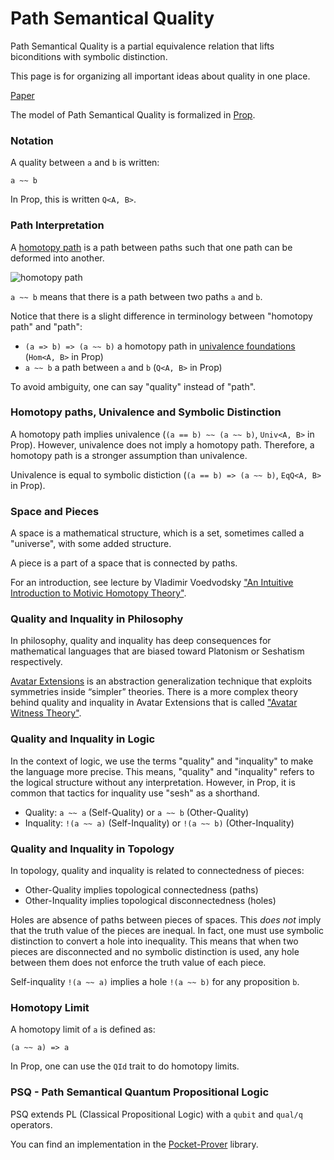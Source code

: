 # Path Semantical Quality

Path Semantical Quality is a partial equivalence relation that lifts biconditions with symbolic distinction.

This page is for organizing all important ideas about quality in one place.

[Paper](https://github.com/advancedresearch/path_semantics/blob/master/papers-wip2/path-semantical-quality.pdf)

The model of Path Semantical Quality is formalized in [Prop](https://github.com/advancedresearch/prop).

### Notation

A quality between `a` and `b` is written:

```
a ~~ b
```
In Prop, this is written `Q<A, B>`.

### Path Interpretation

A [homotopy path](https://en.wikipedia.org/wiki/Homotopy) is a path between paths such that one path can be deformed into another.

![homotopy path](https://upload.wikimedia.org/wikipedia/commons/7/7e/HomotopySmall.gif)

`a ~~ b` means that there is a path between two paths `a` and `b`.

Notice that there is a slight difference in terminology between "homotopy path" and "path":

- `(a => b) => (a ~~ b)` a homotopy path in [univalence foundations](https://en.wikipedia.org/wiki/Univalent_foundations) (`Hom<A, B>` in Prop)
- `a ~~ b` a path between `a` and `b` (`Q<A, B>` in Prop)

To avoid ambiguity, one can say "quality" instead of "path".

### Homotopy paths, Univalence and Symbolic Distinction

A homotopy path implies univalence (`(a == b) ~~ (a ~~ b)`, `Univ<A, B>` in Prop).
However, univalence does not imply a homotopy path.
Therefore, a homotopy path is a stronger assumption than univalence.

Univalence is equal to symbolic distiction (`(a == b) => (a ~~ b)`, `EqQ<A, B>` in Prop).

### Space and Pieces

A space is a mathematical structure, which is a set, sometimes called a "universe",
with some added structure.

A piece is a part of a space that is connected by paths.

For an introduction, see lecture by Vladimir Voedvodsky ["An Intuitive Introduction to Motivic Homotopy Theory"](https://www.youtube.com/watch?v=b4BlA7NymIE).

### Quality and Inquality in Philosophy

In philosophy, quality and inquality has deep consequences for mathematical languages that are biased toward Platonism or Seshatism respectively.

[Avatar Extensions](https://advancedresearch.github.io/avatar-extensions/summary.html)
is an abstraction generalization technique that exploits symmetries inside “simpler” theories.
There is a more complex theory behind quality and inquality in Avatar Extensions that is called
["Avatar Witness Theory"](https://advancedresearch.github.io/avatar-extensions/summary.html#avatar-witness-theory).

### Quality and Inquality in Logic

In the context of logic, we use the terms "quality" and "inquality" to make the language more precise.
This means, "quality" and "inquality" refers to the logical structure without any interpretation.
However, in Prop, it is common that tactics for inquality use "sesh" as a shorthand.

- Quality: `a ~~ a` (Self-Quality) or `a ~~ b` (Other-Quality)
- Inquality: `!(a ~~ a)` (Self-Inquality) or `!(a ~~ b)` (Other-Inquality)

### Quality and Inquality in Topology

In topology, quality and inquality is related to connectedness of pieces:

- Other-Quality implies topological connectedness (paths)
- Other-Inquality implies topological disconnectedness (holes)

Holes are absence of paths between pieces of spaces.
This *does not* imply that the truth value of the pieces are inequal.
In fact, one must use symbolic distinction to convert a hole into inequality.
This means that when two pieces are disconnected and no symbolic distinction is used,
any hole between them does not enforce the truth value of each piece.

Self-inquality `!(a ~~ a)` implies a hole `!(a ~~ b)` for any proposition `b`.

### Homotopy Limit

A homotopy limit of `a` is defined as:

```
(a ~~ a) => a
```

In Prop, one can use the `QId` trait to do homotopy limits.

### PSQ - Path Semantical Quantum Propositional Logic

PSQ extends PL (Classical Propositional Logic) with a `qubit` and `qual/q` operators.

You can find an implementation in the [Pocket-Prover](https://github.com/advancedresearch/pocket_prover) library.


